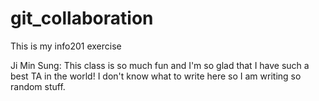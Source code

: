 # git_collaboration
This is my info201 exercise

Ji Min Sung: This class is so much fun and I'm so glad that I have such a best TA in the world!
I don't know what to write here so I am writing so random stuff. 
